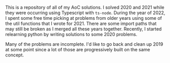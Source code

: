 This is a repository of all of my AoC solutions. I solved 2020 and 2021 while they were occurring using Typescript with `ts-node`. During the year of 2022, I spent some free time picking at problems from older years using some of the util functions that I wrote for 2021. There are some import paths that may still be broken as I merged all these years together. Recently, I started relearning python by writing solutions to some 2020 problems.

Many of the problems are incomplete. I'd like to go back and clean up 2019 at some point since a lot of those are progressively built on the same concept.
